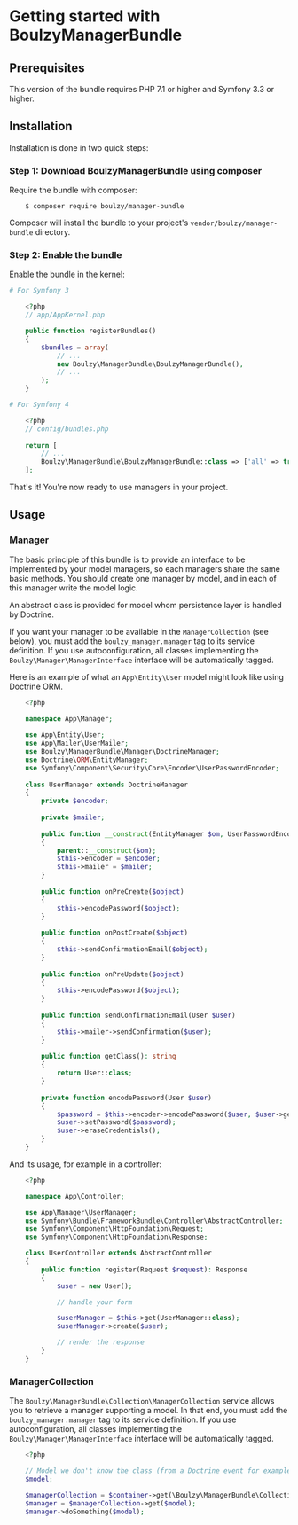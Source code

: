 Getting started with BoulzyManagerBundle
========================================

Prerequisites
-------------

This version of the bundle requires PHP 7.1 or higher and Symfony 3.3 or higher.

Installation
------------

Installation is done in two quick steps:

### Step 1: Download BoulzyManagerBundle using composer

Require the bundle with composer:

```
    $ composer require boulzy/manager-bundle
```

Composer will install the bundle to your project's ``vendor/boulzy/manager-bundle`` directory.

### Step 2: Enable the bundle

Enable the bundle in the kernel:

```php
# For Symfony 3

    <?php
    // app/AppKernel.php

    public function registerBundles()
    {
        $bundles = array(
            // ...
            new Boulzy\ManagerBundle\BoulzyManagerBundle(),
            // ...
        );
    }

# For Symfony 4

    <?php
    // config/bundles.php
    
    return [
        // ...
        Boulzy\ManagerBundle\BoulzyManagerBundle::class => ['all' => true],
    ];

```

That's it! You're now ready to use managers in your project.

Usage
-----

### Manager

The basic principle of this bundle is to provide an interface to be implemented by your model managers, so each managers
share the same basic methods. You should create one manager by model, and in each of this manager write the model logic.

An abstract class is provided for model whom persistence layer is handled by Doctrine.

If you want your manager to be available in the `ManagerCollection` (see below), you must add the `boulzy_manager.manager`
tag to its service definition. If you use autoconfiguration, all classes implementing the `Boulzy\Manager\ManagerInterface`
interface will be automatically tagged.

Here is an example of what an `App\Entity\User` model might look like using Doctrine ORM.

```php
    <?php

    namespace App\Manager;
    
    use App\Entity\User;
    use App\Mailer\UserMailer;
    use Boulzy\ManagerBundle\Manager\DoctrineManager;
    use Doctrine\ORM\EntityManager;
    use Symfony\Component\Security\Core\Encoder\UserPasswordEncoder;
    
    class UserManager extends DoctrineManager
    {
        private $encoder;
    
        private $mailer;
    
        public function __construct(EntityManager $om, UserPasswordEncoder $encoder, UserMailer $mailer)
        {
            parent::__construct($om);
            $this->encoder = $encoder;
            $this->mailer = $mailer;
        }
    
        public function onPreCreate($object)
        {
            $this->encodePassword($object);
        }
    
        public function onPostCreate($object)
        {
            $this->sendConfirmationEmail($object);
        }
    
        public function onPreUpdate($object)
        {
            $this->encodePassword($object);
        }
    
        public function sendConfirmationEmail(User $user)
        {
            $this->mailer->sendConfirmation($user);
        }
    
        public function getClass(): string
        {
            return User::class;
        }
    
        private function encodePassword(User $user)
        {
            $password = $this->encoder->encodePassword($user, $user->getPlainPassword());
            $user->setPassword($password);
            $user->eraseCredentials();
        }
    }

```

And its usage, for example in a controller:

```php
    <?php

    namespace App\Controller;

    use App\Manager\UserManager;
    use Symfony\Bundle\FrameworkBundle\Controller\AbstractController;
    use Symfony\Component\HttpFoundation\Request;
    use Symfony\Component\HttpFoundation\Response;

    class UserController extends AbstractController
    {
        public function register(Request $request): Response
        {
            $user = new User();

            // handle your form

            $userManager = $this->get(UserManager::class);
            $userManager->create($user);

            // render the response
        }
    }

```

### ManagerCollection

The `Boulzy\ManagerBundle\Collection\ManagerCollection` service allows you to retrieve a manager supporting a model.
In that end, you must add the `boulzy_manager.manager` tag to its service definition. If you use autoconfiguration, all
classes implementing the `Boulzy\Manager\ManagerInterface` interface will be automatically tagged.

```php
    <?php

	// Model we don't know the class (from a Doctrine event for example)
	$model;

	$managerCollection = $container->get(\Boulzy\ManagerBundle\Collection\ManagerCollection::class);
	$manager = $managerCollection->get($model);
	$manager->doSomething($model);
```
